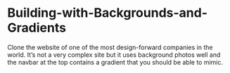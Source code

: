 # Building-with-Backgrounds-and-Gradients
 Clone the website of one of the most design-forward companies in the world. It’s not a very complex site but it uses background photos well and the navbar at the top contains a gradient that you should be able to mimic.
